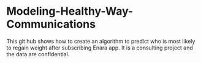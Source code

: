 # Modeling-Healthy-Way-Communications
This git hub shows how to create an algorithm to predict who is most likely to regain weight after subscribing Enara app. It is a consulting project and the data are confidential.
